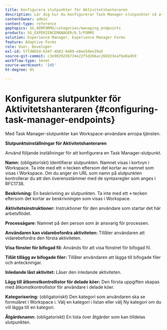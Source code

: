 ```yaml
---
title: Konfigurera slutpunkter för Aktivitetshanteraren
description: Lär dig hur du konfigurerar Task Manager-slutpunkter så att tjänsten anropas. Olika inställningar krävs för att konfigurera slutpunkter för Task Manager.
contentOwner: admin
content-type: reference
geptopics: SG_AEMFORMS/categories/managing_endpoints
products: SG_EXPERIENCEMANAGER/6.5/FORMS
solution: Experience Manager, Experience Manager Forms
feature: Adaptive Forms
role: User, Developer
exl-id: 57fd8b5d-6347-4b83-9489-e8ee59ee39a5
source-git-commit: c3e9029236734e22f5d266ac26b923eafbe0a459
workflow-type: tm+mt
source-wordcount: '245'
ht-degree: 0%

---
```


# Konfigurera slutpunkter för Aktivitetshanteraren {#configuring-task-manager-endpoints}

Med Task Manager-slutpunkter kan Workspace-användare anropa tjänsten.

**Slutpunktsinställningar för Aktivitetshanteraren**

Använd följande inställningar för att konfigurera en Task Manager-slutpunkt.

**Namn:** (obligatoriskt) Identifierar slutpunkten. Namnet visas i kortvyn i Workspace. Ta inte med ett &lt;-tecken eftersom det kortar av namnet som visas i Workspace. Om du anger en URL som namn på slutpunkten kontrollerar du att den överensstämmer med de syntaxregler som anges i RFC1738.

**Beskrivning:** En beskrivning av slutpunkten. Ta inte med ett &lt;-tecken eftersom det kortar av beskrivningen som visas i Workspace.

**Aktivitetsinstruktioner:** Instruktioner för den användare som startar det här arbetsflödet.

**Processägare:** Namnet på den person som är ansvarig för processen.

**Användaren kan vidarebefordra aktiviteten:** Tillåter användaren att vidarebefordra den första aktiviteten.

**Visa fönster för bifogad fil:** Används för att visa fönstret för bifogad fil.

**Tillåt tillägg av bifogade filer:** Tillåter användaren att lägga till bifogade filer och anteckningar.

**Inledande låst aktivitet:** Låser den inledande aktiviteten.

**Lägg till åtkomstkontrollistor för delade köer:** Den första uppgiften skapas med åtkomstkontrollistor för användare i delade köer.

**Kategorisering:** (obligatoriskt) Den kategori som användaren ska se formuläret i Workspace i. Välj en kategori i listan eller välj Ny kategori om du vill lägga till en kategori.

**Åtgärdsnamn:** (obligatoriskt) En lista över åtgärder som kan tilldelas slutpunkten.
